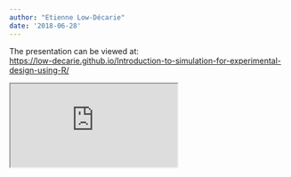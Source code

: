 ```yaml
---
author: "Etienne Low-Décarie"
date: '2018-06-28'
---
```


The presentation can be viewed at:  
https://low-decarie.github.io/Introduction-to-simulation-for-experimental-design-using-R/  
  

<iframe src="https://low-decarie.github.io/Introduction-to-simulation-for-experimental-design-using-R/"></iframe>